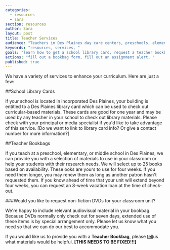 ```yaml
---
categories: 
  - resources
  - sara
section: resources
author: Sara
layout: post
title: Teacher Services
audience: "Teachers in Des Plaines day care centers, preschools, elementary, or junior highs."
keywords: "resources, services, "
goals: "learn how to get a school library card, request a teacher bookbag, give us an assignment alert, available services (scheduling library tours, school visits), possible learn about classroom sets?"
actions: "fill out a bookbag form, fill out an assignment alert, "
published: true
---
```


We have a variety of services to enhance your curriculum. Here are just a few:

##School Library Cards

If your school is located in incorporated Des Plaines, your building is entitled to a Des Plaines library card which can be used to check out curricular-based materials. These cards are good for one year and may be used by any teacher in your school to check out library materials. Please check with your principal or media specialist if you'd like to take advantage of this service. [Do we want to link to library card info? Or give a contact number for more information?]


##Teacher Bookbags

If you teach at a preschool, elementary, or middle school in Des Plaines, we can provide you with a selection of materials to use in your classroom or help your students with their research needs. We will select up to 25 books based on availability. These ooks are yours to use for four weeks. If you need them longer, you may renew them as long as another patron hasn't requested them. If you know ahead of time that your unit will extend beyond four weeks, you can request an 8-week vacation loan at the time of check-out.

###Would you like to request non-fiction DVDs for your classroom unit?

We're happy to include relevant audiovisual material in your bookbag. Because DVDs normally only check out for seven days, extended use of these items is by special arrangement only. Please let us know what you need so that we can do our best to accommodate you. 

If you would like us to provide you with a **Teacher Bookbag**, please [tell]( "tell")us what materials would be helpful.  **[THIS NEEDS TO BE FIXED!!!]**

##

##